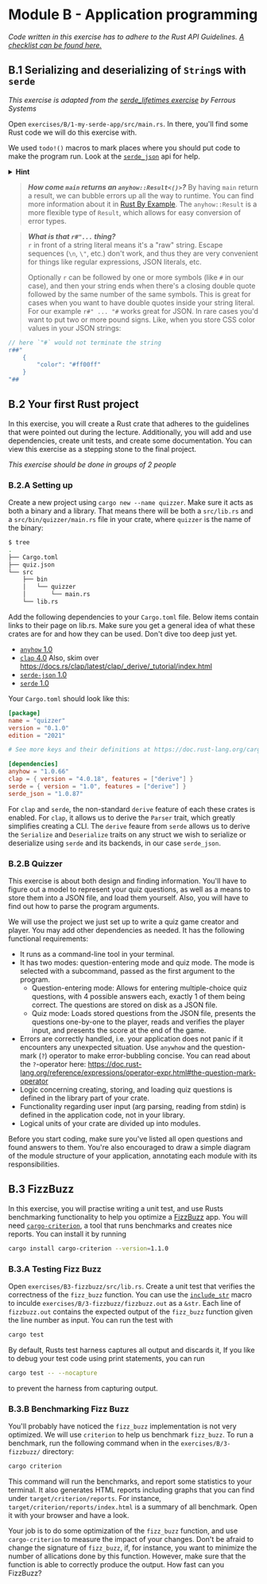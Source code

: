# Module B - Application programming
*Code written in this exercise has to adhere to the Rust API Guidelines. [A checklist can be found here.](https://rust-lang.github.io/api-guidelines/checklist.html)*


## B.1 Serializing and deserializing of `String`s with `serde`
*This exercise is adapted from the [serde_lifetimes exercise](https://github.com/ferrous-systems/teaching-material/blob/main/assignments/serde-lifetimes.adoc) by Ferrous Systems*

Open `exercises/B/1-my-serde-app/src/main.rs`. In there, you'll find some Rust code we will do this exercise with.

We used `todo!()` macros to mark places where you should put code to make the program run. Look at the [`serde_json`](https://docs.rs/serde_json/latest/serde_json/#functions) api for help.

<details>
    <summary><b>Hint</b></summary>
Serde comes with two traits: `Serializable` and `Deserializable`. These traits can be `derive` d for your `struct` or `enum` types. Other `serde-*` crates use these traits to convert our data type from and to corresponding representation (`serde-json` to JSON, `serde-yaml` to YAML, etc.).
</details>

> ***How come `main` returns an `anyhow::Result<()>`?***
> By having `main` return a result, we can bubble errors up all the way to runtime. You can find more information about it in [Rust By Example](https://doc.rust-lang.org/rust-by-example/error/result.html#using-result-in-main). The `anyhow::Result` is a more flexible type of `Result`, which allows for easy conversion of error types.

> ***What is that `r#"...` thing?***  
> `r` in front of a string literal means it's a "raw" string. Escape sequences (`\n`, `\"`, etc.) don't work, and thus they are very convenient for things like regular expressions, JSON literals, etc.
>
> Optionally `r` can be followed by one or more symbols (like `#` in our case), and then your string ends when there's a closing double quote followed by the same number of the same symbols. This is great for cases when you want to have double quotes inside your string literal. For our example `r#" ... "#` works great for JSON. In rare cases you'd want to put two or more pound signs. Like, when you store CSS color values in your JSON strings:
```rust
// here `"#` would not terminate the string
r##"
    {
        "color": "#ff00ff"
    }
"##
```

## B.2 Your first Rust project

In this exercise, you will create a Rust crate that adheres to the guidelines that were pointed out during the lecture. Additionally, you will add and use dependencies, create unit tests, and create some documentation. You can view this exercise as a stepping stone to the final project.

*This exercise should be done in groups of 2 people*

### B.2.A Setting up
Create a new project using `cargo new --name quizzer`. Make sure it acts as both a binary and a library. That means there will be both a `src/lib.rs` and a `src/bin/quizzer/main.rs` file in your crate, where `quizzer` is the name of the binary:

```bash
$ tree
.
├── Cargo.toml
├── quiz.json
└── src
    ├── bin
    │   └── quizzer
    │       └── main.rs
    └── lib.rs

```

Add the following dependencies to your `Cargo.toml` file. Below items contain links to their page on lib.rs. Make sure you get a general idea of what these crates are for and how they can be used. Don't dive too deep just yet.
   -  [`anyhow` 1.0](https://lib.rs/crates/anyhow)
   -  [`clap` 4.0](https://lib.rs/crates/clap) Also, skim over <https://docs.rs/clap/latest/clap/_derive/_tutorial/index.html>
   -  [`serde-json` 1.0](https://lib.rs/crates/serde_json)
   -  [`serde` 1.0](https://lib.rs/crates/serde)

Your `Cargo.toml` should look like this:

```toml
[package]
name = "quizzer"
version = "0.1.0"
edition = "2021"

# See more keys and their definitions at https://doc.rust-lang.org/cargo/reference/manifest.html

[dependencies]
anyhow = "1.0.66"
clap = { version = "4.0.18", features = ["derive"] }
serde = { version = "1.0", features = ["derive"] }
serde_json = "1.0.87"
```

For `clap` and `serde`, the non-standard `derive` feature of each these crates is enabled. For `clap`, it allows us to derive the `Parser` trait, which greatly simplifies creating a CLI. The `derive` feaure from `serde` allows us to derive the `Serialize` and `Deserialize` traits on any struct we wish to serialize or deserialize using `serde` and its backends, in our case `serde_json`.

### B.2.B Quizzer
This exercise is about both design and finding information. You'll have to figure out a model to represent your quiz questions, as well as a means to store them into a JSON file, and load them yourself. Also, you will have to find out how to parse the program arguments.

We will use the project we just set up to write a quiz game creator and player. You may add other dependencies as needed. It has the following functional requirements:
 - It runs as a command-line tool in your terminal.
 - It has two modes: question-entering mode and quiz mode. The mode is selected with a subcommand, passed as the first argument to the program.
   - Question-entering mode: Allows for entering multiple-choice quiz questions, with 4 possible answers each, exactly 1 of them being correct. The questions are stored on disk as a JSON file.
   - Quiz mode: Loads stored questions from the JSON file, presents the questions one-by-one to the player, reads and verifies the player input, and presents the score at the end of the game.
 - Errors are correctly handled, i.e. your application does not panic if it encounters any unexpected situation. Use `anywhow` and the question-mark (`?`) operator to make error-bubbling concise. You can read about the `?`-operator here: <https://doc.rust-lang.org/reference/expressions/operator-expr.html#the-question-mark-operator>
 - Logic concerning creating, storing, and loading quiz questions is defined in the library part of your crate.
 - Functionality regarding user input (arg parsing, reading from stdin) is defined in the application code, not in your library.
 - Logical units of your crate are divided up into modules.

Before you start coding, make sure you've listed all open questions and found answers to them. You're also encouraged to draw a simple diagram of the module structure of your application, annotating each module with its responsibilities.

## B.3 FizzBuzz
In this exercise, you will practise writing a unit test, and use Rusts benchmarking functionality to help you optimize a [FizzBuzz](https://en.wikipedia.org/wiki/Fizz_buzz) app. You will need [`cargo-criterion`](https://bheisler.github.io/criterion.rs/book/cargo_criterion/cargo_criterion.html), a tool that runs benchmarks and creates nice reports. You can install it by running

```bash
cargo install cargo-criterion --version=1.1.0
```

### B.3.A Testing Fizz Buzz
Open `exercises/B3-fizzbuzz/src/lib.rs`. Create a unit test that verifies the correctness of the `fizz_buzz` function. You can use the [`include_str`](https://doc.rust-lang.org/std/macro.include_str.html) macro to inculde `exercises/B/3-fizzbuzz/fizzbuzz.out` as a `&str`. Each line of `fizzbuzz.out` contains the expected output of the `fizz_buzz` function given the line number as input. You can run the test with

```bash
cargo test
```

By default, Rusts test harness captures all output and discards it, If you like to debug your test code using print statements, you can run

```bash
cargo test -- --nocapture
```

to prevent the harness from capturing output.


### B.3.B Benchmarking Fizz Buzz
You'll probably have noticed the `fizz_buzz` implementation is not very optimized. We will use `criterion` to help us benchmark `fizz_buzz`. To run a benchmark, run the following command when in the `exercises/B/3-fizzbuzz/` directory:

```bash
cargo criterion
```

This command will run the benchmarks, and report some statistics to your terminal. It also generates HTML reports including graphs that you can find under `target/criterion/reports`. For instance, `target/criterion/reports/index.html` is a summary of all benchmark. Open it with your browser and have a look.

Your job is to do some optimization of the `fizz_buzz` function, and use `cargo-criterion` to measure the impact of your changes. Don't be afraid to change the signature of `fizz_buzz`, if, for instance, you want to minimize the number of allications done by this function. However, make sure that the function is able to correctly produce the output. How fast can you FizzBuzz?
